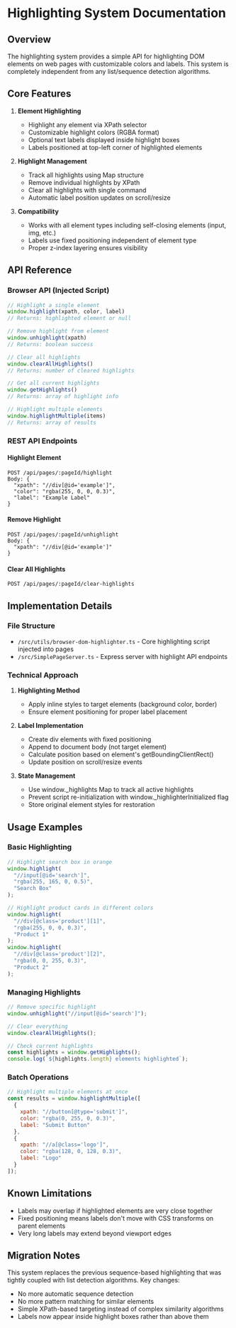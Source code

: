 # Highlighting System Documentation

## Overview

The highlighting system provides a simple API for highlighting DOM elements on web pages with customizable colors and labels. This system is completely independent from any list/sequence detection algorithms.

## Core Features

1. **Element Highlighting**
   - Highlight any element via XPath selector
   - Customizable highlight colors (RGBA format)
   - Optional text labels displayed inside highlight boxes
   - Labels positioned at top-left corner of highlighted elements

2. **Highlight Management**
   - Track all highlights using Map structure
   - Remove individual highlights by XPath
   - Clear all highlights with single command
   - Automatic label position updates on scroll/resize

3. **Compatibility**
   - Works with all element types including self-closing elements (input, img, etc.)
   - Labels use fixed positioning independent of element type
   - Proper z-index layering ensures visibility

## API Reference

### Browser API (Injected Script)

```javascript
// Highlight a single element
window.highlight(xpath, color, label)
// Returns: highlighted element or null

// Remove highlight from element
window.unhighlight(xpath)
// Returns: boolean success

// Clear all highlights
window.clearAllHighlights()
// Returns: number of cleared highlights

// Get all current highlights
window.getHighlights()
// Returns: array of highlight info

// Highlight multiple elements
window.highlightMultiple(items)
// Returns: array of results
```

### REST API Endpoints

#### Highlight Element
```
POST /api/pages/:pageId/highlight
Body: {
  "xpath": "//div[@id='example']",
  "color": "rgba(255, 0, 0, 0.3)",
  "label": "Example Label"
}
```

#### Remove Highlight
```
POST /api/pages/:pageId/unhighlight
Body: {
  "xpath": "//div[@id='example']"
}
```

#### Clear All Highlights
```
POST /api/pages/:pageId/clear-highlights
```

## Implementation Details

### File Structure

- `/src/utils/browser-dom-highlighter.ts` - Core highlighting script injected into pages
- `/src/SimplePageServer.ts` - Express server with highlight API endpoints

### Technical Approach

1. **Highlighting Method**
   - Apply inline styles to target elements (background color, border)
   - Ensure element positioning for proper label placement

2. **Label Implementation**
   - Create div elements with fixed positioning
   - Append to document body (not target element)
   - Calculate position based on element's getBoundingClientRect()
   - Update position on scroll/resize events

3. **State Management**
   - Use window._highlights Map to track all active highlights
   - Prevent script re-initialization with window._highlighterInitialized flag
   - Store original element styles for restoration

## Usage Examples

### Basic Highlighting
```javascript
// Highlight search box in orange
window.highlight(
  "//input[@id='search']", 
  "rgba(255, 165, 0, 0.5)", 
  "Search Box"
);

// Highlight product cards in different colors
window.highlight(
  "//div[@class='product'][1]", 
  "rgba(255, 0, 0, 0.3)", 
  "Product 1"
);
window.highlight(
  "//div[@class='product'][2]", 
  "rgba(0, 0, 255, 0.3)", 
  "Product 2"
);
```

### Managing Highlights
```javascript
// Remove specific highlight
window.unhighlight("//input[@id='search']");

// Clear everything
window.clearAllHighlights();

// Check current highlights
const highlights = window.getHighlights();
console.log(`${highlights.length} elements highlighted`);
```

### Batch Operations
```javascript
// Highlight multiple elements at once
const results = window.highlightMultiple([
  {
    xpath: "//button[@type='submit']",
    color: "rgba(0, 255, 0, 0.3)",
    label: "Submit Button"
  },
  {
    xpath: "//a[@class='logo']",
    color: "rgba(128, 0, 128, 0.3)",
    label: "Logo"
  }
]);
```

## Known Limitations

- Labels may overlap if highlighted elements are very close together
- Fixed positioning means labels don't move with CSS transforms on parent elements
- Very long labels may extend beyond viewport edges

## Migration Notes

This system replaces the previous sequence-based highlighting that was tightly coupled with list detection algorithms. Key changes:

- No more automatic sequence detection
- No more pattern matching for similar elements
- Simple XPath-based targeting instead of complex similarity algorithms
- Labels now appear inside highlight boxes rather than above them